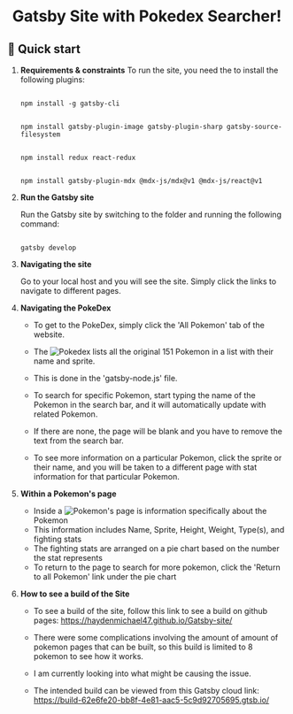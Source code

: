 
<h1 align="center">
  Gatsby Site with Pokedex Searcher!
</h1>

## 🚀 Quick start

1. **Requirements & constraints**
    To run the site, you need the to install the following plugins:
    ```shell

    npm install -g gatsby-cli
    ```
    ```shell

    npm install gatsby-plugin-image gatsby-plugin-sharp gatsby-source-filesystem
    
    ```
    ```shell

    npm install redux react-redux
    ```

    ```shell

    npm install gatsby-plugin-mdx @mdx-js/mdx@v1 @mdx-js/react@v1
    ```

2.  **Run the Gatsby site**

    Run the Gatsby site by switching to the folder and running the following command:

    ```shell
   
    gatsby develop
    ```

3.  **Navigating the site**

    Go to your local host and you will see the site. Simply click the links to navigate to different pages.

   

4.  **Navigating the PokeDex**

    - To get to the PokeDex, simply click the 'All Pokemon' tab of the website.
    - The <img src="https://github.com/HaydenMichael47/Gatsby-site/tree/main/Screenshots/PokedexPage.PNG" alt="Pokedex" title="Pokedex"> lists all the original 151 Pokemon in a list with their name and sprite.
    
    
    - This is done in the 'gatsby-node.js' file.
    - To search for specific Pokemon, start typing the name of the Pokemon in the search bar, and it will automatically update with related Pokemon.
    - If there are none, the page will be blank and you have to remove the text from the search bar.
    - To see more information on a particular Pokemon, click the sprite or their name, and you will be taken to a different page with stat information for that particular Pokemon.
    

5. **Within a Pokemon's page**
    - Inside a <img src="https://github.com/HaydenMichael47/Gatsby-site/tree/main/Screenshots/PokemonPage.PNG" alt="Pokemon's page" title="Pokemon's page"> is information specifically about the Pokemon
    - This information includes Name, Sprite, Height, Weight, Type(s), and fighting stats
    - The fighting stats are arranged on a pie chart based on the number the stat represents
    - To return to the page to search for more pokemon, click the 'Return to all Pokemon' link under the pie chart

6. **How to see a build of the Site**
    - To see a build of the site, follow this link to see a build on github pages: https://haydenmichael47.github.io/Gatsby-site/
    - There were some complications involving the amount of amount of pokemon pages that can be built, so this build is limited to 8 pokemon to see how it works.
    - I am currently looking into what might be causing the issue.
    
    - The intended build can be viewed from this Gatsby cloud link: https://build-62e6fe20-bb8f-4e81-aac5-5c9d92705695.gtsb.io/

    


